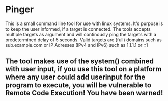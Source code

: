 # Pinger
This is a small command line tool for use with linux systems.
It's purpose is to keep the user informed, if a target is connected.
The tools accepts multiple targets as argument and will continously ping the targets
with a predetermined delay of 5 seconds.
Valid targets are (full) domains such as sub.example.com or IP Adresses (IPv4 and IPv6) such as 1.1.1.1 or ::1

## The tool makes use of the system() combined with user input, if you use this tool on a platform where any user could add userinput for the program to execute, you will be vulnerable to Remote Code Execution! You have been warned!